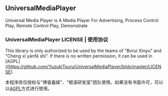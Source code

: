 ## UniversalMediaPlayer
Universal Media Player is A Media Player For Advertising, Process Control Play, Remote Control Play, Demonstrate

### UniversalMediaPlayer LICENSE | 使用协议
This library is only authorized to be used by the teams of "Borui Xinyu" and "Chéng xī yánfā shì". If there is no written permission, it can be used in [AGPL]((https://github.com/YuzukiTsuru/UniversalMediaPlayer/blob/master/LICENSE).

本程序库仅授权与"博睿鑫娱"、"橙溪研发室"团队使用。如果没有书面许可，可以以[AGPL](https://github.com/YuzukiTsuru/UniversalMediaPlayer/blob/master/LICENSE)方式进行使用。